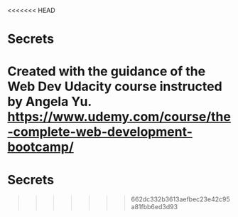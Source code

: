 <<<<<<< HEAD
# Secrets
Created with the guidance of the Web Dev Udacity course instructed by Angela Yu.
https://www.udemy.com/course/the-complete-web-development-bootcamp/
=======
# Secrets
>>>>>>> 662dc332b3613aefbec23e42c95a81fbb6ed3d93

